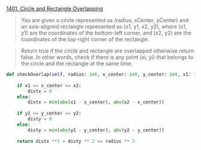 [1401. Circle and Rectangle Overlapping](https://leetcode.com/problems/circle-and-rectangle-overlapping)

> You are given a circle represented as (radius, xCenter, yCenter) and an axis-aligned rectangle represented as (x1, y1, x2, y2), where (x1, y1) are the coordinates of the bottom-left corner, and (x2, y2) are the coordinates of the top-right corner of the rectangle.

> Return true if the circle and rectangle are overlapped otherwise return false. In other words, check if there is any point (xi, yi) that belongs to the circle and the rectangle at the same time.

```python
def checkOverlap(self, radius: int, x_center: int, y_center: int, x1: int, y1: int, x2: int, y2: int) -> bool: 
        
    if x1 <= x_center <= x2: 
        distx = 0 
    else: 
        distx = min(abs(x1 - x_center), abs(x2 - x_center)) 
            
    if y1 <= y_center <= y2: 
        disty = 0 
    else: 
        disty = min(abs(y1 - y_center), abs(y2 - y_center)) 
            
    return distx **2 + disty ** 2 <= radius ** 2
```